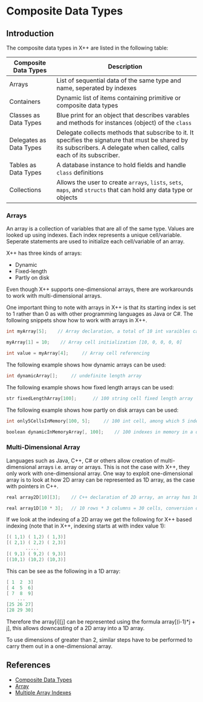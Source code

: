 # Composite Data Types

## Introduction 

The composite data types in X++ are listed in the following table:

| Composite Data Types    | Description |
| ----------------------- | ----------- |
| Arrays                  | List of sequential data of the same type and name, seperated by indexes |
| Containers              | Dynamic list of items containing primitive or composite data types |
| Classes as Data Types   | Blue print for an object that describes varables and methods for instances (object) of the `class` |
| Delegates as Data Types | Delegate collects methods that subscribe to it. It specifies the signature that must be shared by its subscribers. A delegate when called, calls each of its subscriber. |
| Tables as Data Types    | A database instance to hold fields and handle `class` definitions |
| Collections             | Allows the user to create `arrays`, `lists`, `sets`, `maps`, and `structs` that can hold any data type or objects |

### Arrays

An array is a collection of variables that are all of the same type. Values are looked up using indexes. Each index represents a unique cell/variable. Seperate statements are used to initialize each cell/variable of an array.

X++ has three kinds of arrays:

- Dynamic
- Fixed-length
- Partly on disk

Even though X++ supports one-dimensional arrays, there are workarounds to work with multi-dimensional arrays.

One important thing to note with arrays in X++ is that its starting index is set to 1 rather than 0 as with other programming languages as Java or C#. The following snippets show how to work with arrays in X++.

```c++
int myArray[5];    // Array declaration, a total of 10 int varaibles can be stored in a sequence

myArray[1] = 10;    // Array cell initialization [10, 0, 0, 0, 0]

int value = myArray[4];     // Array cell referencing
```

The following example shows how dynamic arrays can be used:

```c++
int dynamicArray[];     // undefinite length array
```

The following example shows how fixed length arrays can be used:

```c++
str fixedLengthArray[100];      // 100 string cell fixed length array
```

The following example shows how partly on disk arrays can be used:

```c++
int only5CellsInMemory[100, 5];     // 100 int cell, among which 5 indexes will be in memory, rest 95 on disk

boolean dynamicInMemoryArray[, 100];    // 100 indexes in memory in a dynamic array
```

### Multi-Dimensional Array

Languages such as Java, C++, C# or others allow creation of multi-dimensional arrays i.e. array or arrays. This is not the case with X++, they only work with one-dimensional array. One way to exploit one-dimensional array is to look at how 2D array can be represented as 1D array, as the case with pointers in C++.

```c++
real array2D[10][3];    // C++ declaration of 2D array, an array has 10 arrays, each with size 3 i.e. 10 rows, 3 columns

real array1D[10 * 3];   // 10 rows * 3 columns = 30 cells, conversion of 2D into 1D array
```

If we look at the indexing of a 2D array we get the following for X++ based indexing (note that in X++, indexing starts at with index value 1):

```c++
[( 1,1) ( 1,2) ( 1,3)]
[( 2,1) ( 2,2) ( 2,3)]
       .....
[( 9,1) ( 9,2) ( 9,3)]
[(10,1) (10,2) (10,3)]
```

This can be see as the following in a 1D array:

```c++
[ 1  2  3]
[ 4  5  6]
[ 7  8  9]
    ...
[25 26 27]
[28 29 30]
```

Therefore the array[i][j] can be represented using the formula array[(i-1)*j + j], this allows downcasting of a 2D array into a 1D array.

To use dimensions of greater than 2, similar steps have to be performed to carry them out in a one-dimensional array.

## References

- [Composite Data Types](https://msdn.microsoft.com/en-us/library/aa882886.aspx)
- [Array](https://msdn.microsoft.com/en-us/library/aa653716.aspx)
- [Multiple Array Indexes](https://msdn.microsoft.com/en-us/library/aa673457.aspx)